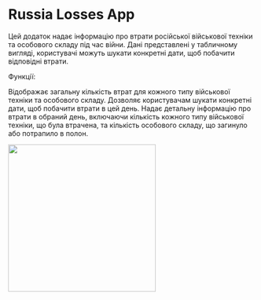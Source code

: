 # Russia Losses App

Цей додаток надає інформацію про втрати російської військової техніки та особового складу під час війни. Дані представлені у табличному вигляді, користувачі можуть шукати конкретні дати, щоб побачити відповідні втрати.

Функції:

Відображає загальну кількість втрат для кожного типу військової техніки та особового складу.
Дозволяє користувачам шукати конкретні дати, щоб побачити втрати в цей день.
Надає детальну інформацію про втрати в обраний день, включаючи кількість кожного типу військової техніки, що була втрачена, та кількість особового складу, що загинуло або потрапило в полон.


<img src="https://github.com/ItsMeIns/russia-losses/assets/106601710/f7ebeb38-fde0-4d69-ba3a-7aafc10c39eb" width="300" />
